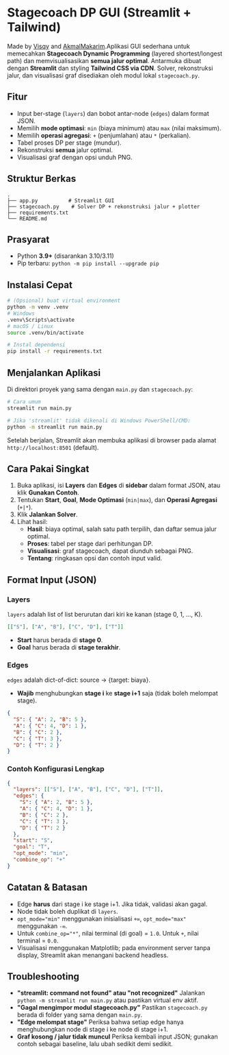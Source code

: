 # Stagecoach DP GUI (Streamlit + Tailwind)

Made by [Visqy](https://github.com/Visqy) and [AkmalMakarim](https://github.com/AkmalMakarim).Aplikasi GUI sederhana untuk memecahkan **Stagecoach Dynamic Programming** (layered shortest/longest path) dan memvisualisasikan **semua jalur optimal**. Antarmuka dibuat dengan **Streamlit** dan styling **Tailwind CSS via CDN**. Solver, rekonstruksi jalur, dan visualisasi graf disediakan oleh modul lokal `stagecoach.py`.

## Fitur

- Input ber-stage (`layers`) dan bobot antar-node (`edges`) dalam format JSON.
- Memilih **mode optimasi**: `min` (biaya minimum) atau `max` (nilai maksimum).
- Memilih **operasi agregasi**: `+` (penjumlahan) atau `*` (perkalian).
- Tabel proses DP per stage (mundur).
- Rekonstruksi **semua** jalur optimal.
- Visualisasi graf dengan opsi unduh PNG.

## Struktur Berkas

```
.
├── app.py          # Streamlit GUI
├── stagecoach.py    # Solver DP + rekonstruksi jalur + plotter
├── requirements.txt
└── README.md
```

## Prasyarat

- Python **3.9+** (disarankan 3.10/3.11)
- Pip terbaru: `python -m pip install --upgrade pip`

## Instalasi Cepat

```bash
# (Opsional) buat virtual environment
python -m venv .venv
# Windows
.venv\Scripts\activate
# macOS / Linux
source .venv/bin/activate

# Instal dependensi
pip install -r requirements.txt
```

## Menjalankan Aplikasi

Di direktori proyek yang sama dengan `main.py` dan `stagecoach.py`:

```bash
# Cara umum
streamlit run main.py

# Jika 'streamlit' tidak dikenali di Windows PowerShell/CMD:
python -m streamlit run main.py
```

Setelah berjalan, Streamlit akan membuka aplikasi di browser pada alamat `http://localhost:8501` (default).

## Cara Pakai Singkat

1. Buka aplikasi, isi **Layers** dan **Edges** di **sidebar** dalam format JSON, atau klik **Gunakan Contoh**.
2. Tentukan **Start**, **Goal**, **Mode Optimasi** (`min|max`), dan **Operasi Agregasi** (`+|*`).
3. Klik **Jalankan Solver**.
4. Lihat hasil:
   - **Hasil**: biaya optimal, salah satu path terpilih, dan daftar semua jalur optimal.
   - **Proses**: tabel per stage dari perhitungan DP.
   - **Visualisasi**: graf stagecoach, dapat diunduh sebagai PNG.
   - **Tentang**: ringkasan opsi dan contoh input valid.

## Format Input (JSON)

### Layers

`layers` adalah list of list berurutan dari kiri ke kanan (stage 0, 1, ..., K).

```json
[["S"], ["A", "B"], ["C", "D"], ["T"]]
```

- **Start** harus berada di **stage 0**.
- **Goal** harus berada di **stage terakhir**.

### Edges

`edges` adalah dict-of-dict: source -> {target: biaya}.

- **Wajib** menghubungkan **stage i** ke **stage i+1** saja (tidak boleh melompat stage).

```json
{
  "S": { "A": 2, "B": 5 },
  "A": { "C": 4, "D": 1 },
  "B": { "C": 2 },
  "C": { "T": 3 },
  "D": { "T": 2 }
}
```

### Contoh Konfigurasi Lengkap

```json
{
  "layers": [["S"], ["A", "B"], ["C", "D"], ["T"]],
  "edges": {
    "S": { "A": 2, "B": 5 },
    "A": { "C": 4, "D": 1 },
    "B": { "C": 2 },
    "C": { "T": 3 },
    "D": { "T": 2 }
  },
  "start": "S",
  "goal": "T",
  "opt_mode": "min",
  "combine_op": "+"
}
```

## Catatan & Batasan

- Edge **harus** dari stage i ke stage i+1. Jika tidak, validasi akan gagal.
- Node tidak boleh duplikat di `layers`.
- `opt_mode="min"` menggunakan inisialisasi `+∞`, `opt_mode="max"` menggunakan `-∞`.
- Untuk `combine_op="*"`, nilai terminal (di goal) = `1.0`. Untuk `+`, nilai terminal = `0.0`.
- Visualisasi menggunakan Matplotlib; pada environment server tanpa display, Streamlit akan menangani backend headless.

## Troubleshooting

- **"streamlit: command not found" atau "not recognized"** Jalankan `python -m streamlit run main.py` atau pastikan virtual env aktif.
- **"Gagal mengimpor modul stagecoach.py"** Pastikan `stagecoach.py` berada di folder yang sama dengan `main.py`.
- **"Edge melompat stage"** Periksa bahwa setiap edge hanya menghubungkan node di stage i ke node di stage i+1.
- **Graf kosong / jalur tidak muncul**
  Periksa kembali input JSON; gunakan contoh sebagai baseline, lalu ubah sedikit demi sedikit.
